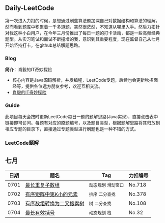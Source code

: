 ## Daily-LeetCode
第一次进入力扣的时候，是想通过刷些算法题加深自己对数据结构和算法的理解，然而看到题库中积累着一千多道题，突然很茫然，不知道从哪里入手。然后力扣针对我这种小白用户，在今年三月份推出了每日一题的打卡活动，都是一些高频经典题型。从实习笔试和面试不断撞墙的我，意识到其重要程度，现在监督自己从七月开始坚持打卡，在github总结解题思路。

### Blog

**简介**：肖毅的IT奇妙探险
+ 核心内容是Java源码解析，并发编程，LeetCode专题，后续也会更新秋招面经等，提供各位远方朋友参考，欢迎互相交流。
+ [肖毅的IT奇妙探险](https://xiaoy-jojo.github.io/)


### Guide
此项目每天会按时更新LeetCode每日一题的题解思路(Java实现)，直接点击表中链接即可访问。每题有对应的原题编号，以及题目类型，根据题解思路将其归放到相应专题的目录下，直接通过专题类型进行刷题也是一种不错的方式。

### LeetCode题解

七月
--------

| 日期| 题名  | Tag | 力扣编号 |
| ------------------------------------------------------------ | ------------------------------------------------------------ | ------ | -------- |
| 0701 | [最长重复子数组](https://github.com/meibin08/free-programming-books/issues/77) | `动态规划` `滑动窗口`| No.718 |
| 0702 | [有序矩阵中第K小的元素](https://github.com/XiaoY-JOJO/Daily-Code/blob/master/%E4%BA%8C%E5%88%86%E6%9F%A5%E6%89%BE/kth-smallest-element.md) | `排序` `二分查找` | No.378 |
| 0703 | [有序数组转换为二叉搜索树](https://github.com/XiaoY-JOJO/Daily-Code/blob/master/%E6%A0%91/ArrayToTree.md) | `树` `二分查找` | No.108 |
| 0704 | [最长有效括号](https://github.com/XiaoY-JOJO/Daily-Code/blob/master/%E6%A0%88/longest-valid-parentheses.md) | `动态规划` `栈` | No.32 |
